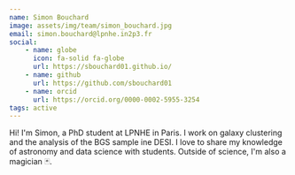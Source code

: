 ```yaml
---
name: Simon Bouchard
image: assets/img/team/simon_bouchard.jpg
email: simon.bouchard@lpnhe.in2p3.fr
social:
    - name: globe
      icon: fa-solid fa-globe
      url: https://sbouchard01.github.io/
    - name: github
      url: https://github.com/sbouchard01
    - name: orcid
      url: https://orcid.org/0000-0002-5955-3254
tags: active
---
```

Hi! I'm Simon, a PhD student at LPNHE in Paris. I work on galaxy clustering and the analysis of the BGS sample ine DESI. I love to share my knowledge of astronomy and data science with students. Outside of science, I'm also a magician 🃏.